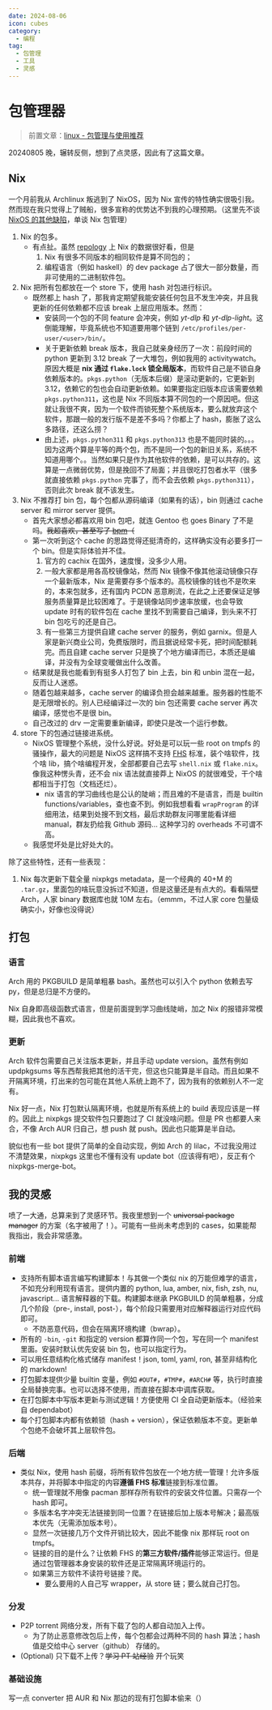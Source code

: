 ```yaml
---
date: 2024-08-06
icon: cubes
category:
  - 编程
tag:
  - 包管理
  - 工具
  - 灵感
---
```


# 包管理器

> 前置文章：[linux - 包管理与使用推荐](../articles/linux/package.md)

20240805 晚，辗转反侧，想到了点灵感，因此有了这篇文章。

<!-- ## scoop

最早用的包管理器应该是 scoop。让我接触到只要知道名字，一行命令就能安装软件，省去所有环境变量的麻烦配置的方法。

不过 scoop 本身用 powershell 写的，只支持 windows，代码也比较捞。而且近年来直连 Github 网络质量下降，对于没有代理的新人还是不太友好的。

## pacman

我最早主用的 linux distro 就是 Archlinux， -->

## Nix

一个月前我从 Archlinux 叛逃到了 NixOS，因为 Nix 宣传的特性确实很吸引我。然而现在我只觉得上了贼船，很多宣称的优势达不到我的心理预期。（这里先不谈 [NixOS 的其他缺陷](../articles/linux/nix.md#劝退)，单谈 Nix 包管理）

1. Nix 的包多。
   - 有点扯。虽然 [repology](https://repology.org/repositories/packages) 上 Nix 的数据很好看，但是
     1. Nix 有很多不同版本的相同软件是算不同包的；
     2. 编程语言（例如 haskell）的 dev package 占了很大一部分数量，而非可使用的二进制软件包。
2. Nix 把所有包都放在一个 store 下，使用 hash 对包进行标识。
   - 既然都上 hash 了，那我肯定期望我能安装任何包且不发生冲突，并且我更新的任何依赖都不应该 break 上层应用版本。然而：
     - 安装同一个包的不同 feature 会冲突，例如 _yt-dlp_ 和 _yt-dlp-light_。这倒能理解，毕竟系统也不知道要用哪个链到 `/etc/profiles/per-user/<user>/bin/`。
     - 关于更新依赖 break 版本，我自己就亲身经历了一次：前段时间的 python 更新到 3.12 break 了一大堆包，例如我用的 activitywatch。原因大概是 **nix 通过 `flake.lock` 锁全局版本**，而软件自己是不锁自身依赖版本的。`pkgs.python`（无版本后缀）是滚动更新的，它更新到 3.12，依赖它的包也会自动更新依赖。如果要指定旧版本应该需要依赖 `pkgs.python311`，这也是 Nix 不同版本算不同包的一个原因吧。但这就让我很不爽，因为一个软件而锁死整个系统版本，要么就放弃这个软件，那跟一般的发行版不是差不多吗？你都上了 hash，膨胀了这么多路径，还这么捞？
     - 由上述，`pkgs.python311` 和 `pkgs.python313` 也是不能同时装的。。。因为这两个算是平等的两个包，而不是同一个包的新旧关系，系统不知道用哪个。。当然如果只是作为其他软件的依赖，是可以共存的。这算是一点微弱优势，但是挽回不了局面；并且很吃打包者水平（很多就直接依赖 `pkgs.python` 完事了，而不会去依赖 `pkgs.python311`），否则此次 break 就不该发生。
3. Nix 不推荐打 bin 包，每个包都从源码编译（如果有的话），bin 则通过 cache server 和 mirror server 提供。
   - 首先大家想必都喜欢用 bin 包吧，就连 Gentoo 也 goes Binary 了不是吗。~~我超喜欢，甚至写了 [bpm](https://github.com/lxl66566/bpm)（~~
   - 第一次听到这个 cache 的思路觉得还挺清奇的，这样确实没有必要多打一个 bin。但是实际体验并不佳。
     1. 官方的 cachix 在国外，速度慢，没多少人用。
     2. 一般大家都是用各高校镜像站，然而 Nix 镜像不像其他滚动镜像只存一个最新版本，Nix 是需要存多个版本的。高校镜像的钱也不是吹来的，本来包就多，还有国内 PCDN 恶意刷流，在此之上还要保证足够服务质量算是比较困难了。于是镜像站同步速率放缓，也会导致 update 时有的软件包在 cache 里找不到需要自己编译，到头来不打 bin 包吃亏的还是自己。
     3. 有一些第三方提供自建 cache server 的服务，例如 garnix。但是人家是新兴商业公司，免费版限时，而且据说经常卡死，把时间配额耗完。而且自建 cache server 只是换了个地方编译而已，本质还是编译，并没有为全球变暖做出什么改善。
   - 结果就是我也能看到有挺多人打包了 bin 上去，bin 和 unbin 混在一起，反而让人迷惑。
   - 随着包越来越多，cache server 的编译负担会越来越重。服务器的性能不是无限增长的。别人已经编译过一次的 bin 包还需要 cache server 再次编译，感觉也不是很 bin。
   - 自己改过的 drv 一定需要重新编译，即使只是改一个运行参数。
4. store 下的包通过链接进系统。
   - NixOS 管理整个系统，没什么好说。好处是可以玩一些 root on tmpfs 的骚操作，最大的问题是 NixOS 这样搞不支持 [FHS](https://en.wikipedia.org/wiki/Filesystem_Hierarchy_Standard) 标准，装个啥软件，找个啥 lib，搞个啥编程开发，全部都要自己去写 `shell.nix` 或 `flake.nix`。像我这种愣头青，还不会 nix 语法就直接莽上 NixOS 的就很难受，干个啥都相当于打包（文档还烂）。
     - nix 语言的学习曲线也是公认的陡峭；而且难的不是语言，而是 builtin functions/variables，查也查不到。例如我想看看 `wrapProgram` 的详细用法，结果到处搜不到文档，最后求助群友问哪里能看详细 manual，群友扔给我 Github 源码… 这种学习的 overheads 不可谓不高。
   - 我感觉坏处是比好处大的。

除了这些特性，还有一些表现：

1. Nix 每次更新下载全量 nixpkgs metadata，是一个经典的 40+M 的 `.tar.gz`，里面包的啥玩意没拆过不知道，但是这量还是有点大的。看看隔壁 Arch，人家 binary 数据库也就 10M 左右。（emmm，不过人家 core 包量级确实小，好像也没得说）

## 打包

### 语言

Arch 用的 PKGBUILD 是简单粗暴 bash。虽然也可以引入个 python 依赖去写 py，但是总归是不方便的。

Nix 自身即高级函数式语言，但是前面提到学习曲线陡峭，加之 Nix 的报错非常模糊，因此我也不喜欢。

### 更新

Arch 软件包需要自己关注版本更新，并且手动 update version。虽然有例如 updpkgsums 等东西帮我把其他的活干完，但这也只能算是半自动。而且如果不开隔离环境，打出来的包可能在其他人系统上跑不了，因为我有的依赖别人不一定有。

Nix 好一点，Nix 打包默认隔离环境，也就是所有系统上的 build 表现应该是一样的。因此上 nixpkgs 提交软件包只要跑过了 CI 就没啥问题。但是 PR 也都要人来合，不像 Arch AUR 归自己，想 push 就 push。因此也只能算是半自动。

貌似也有一些 bot 提供了简单的全自动实现，例如 Arch 的 lilac，不过我没用过不清楚效果，nixpkgs 这里也不懂有没有 update bot（应该得有吧），反正有个 nixpkgs-merge-bot。

## 我的灵感

喷了一大通，总算来到了灵感环节。我夜里想到一个 ~~universal package manager~~ 的方案（名字被用了！）。可能有一些尚未考虑到的 cases，如果能帮我指出，我会非常感激。

### 前端

- 支持所有脚本语言编写构建脚本！与其做一个类似 nix 的万能但难学的语言，不如充分利用现有语言。提供内置的 python, lua, amber, nix, fish, zsh, nu, javascript... 语言解释器的下载。构建脚本继承 PKGBUILD 的简单粗暴，分成几个阶段（pre-, install, post-），每个阶段只需要用对应解释器运行对应代码即可。
  - 不防恶意代码，但会在隔离环境构建（bwrap）。
- 所有的 `-bin`, `-git` 和指定的 version 都算作同一个包，写在同一个 manifest 里面。安装时默认优先安装 bin 包，也可以指定行为。
- 可以用任意结构化格式储存 manifest！json, toml, yaml, ron, 甚至非结构化的 markdown!
- 打包脚本提供少量 builtin 变量，例如 `#OUT#`，`#TMP#`，`#ARCH#` 等，执行时直接全局替换完事。也可以选择不使用，而直接在脚本中调库获取。
- 在打包脚本中写版本更新与测试逻辑！方便使用 CI 全自动更新版本。（经验来自 dependabot）
- 每个打包脚本内都有依赖锁（hash + version），保证依赖版本不变。更新单个包绝不会破坏其上层软件包。

### 后端

- 类似 Nix，使用 hash 前缀，将所有软件包放在一个地方统一管理！允许多版本共存，并将脚本中指定的内容**遵循 FHS 标准**链接到标准位置。
  - 统一管理就不用像 pacman 那样存所有软件的安装文件位置。只需存一个 hash 即可。
  - 多版本名字冲突无法链接到同一位置？在链接后加上版本号解决；最高版本优先（无需添加版本号）。
  - 显然一次链接几万个文件开销比较大，因此不能像 nix 那样玩 root on tmpfs。
  - 链接的目的是什么？让依赖 FHS 的**第三方软件/插件**能够正常运行。但是通过包管理器本身安装的软件还是正常隔离环境运行的。
  - 如果第三方软件不读符号链接？爬。
    - 要么要用的人自己写 wrapper，从 store 链；要么就自己打包。

### 分发

- P2P torrent 网络分发，所有下载了包的人都自动加入上传。
  - 为了防止恶意修改包后上传，每个包都会过两种不同的 hash 算法；hash 值是交给中心 server（github） 存储的。
- (Optional) 只下载不上传？~~学习 PT 站经验~~ 开个玩笑

### 基础设施

写一点 converter 把 AUR 和 Nix 那边的现有打包脚本偷来（）
